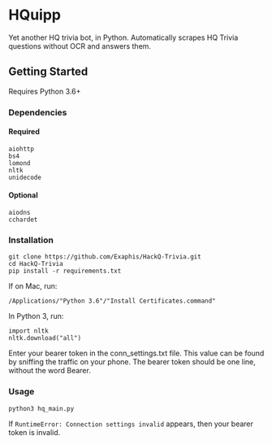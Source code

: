 # HQuipp
Yet another HQ trivia bot, in Python. Automatically scrapes HQ Trivia questions without OCR and answers them.

## Getting Started
Requires Python 3.6+
### Dependencies
#### Required
```
aiohttp
bs4
lomond
nltk
unidecode
```
#### Optional
```
aiodns
cchardet
```
### Installation
```
git clone https://github.com/Exaphis/HackQ-Trivia.git
cd HackQ-Trivia
pip install -r requirements.txt
```

If on Mac, run: 
```
/Applications/"Python 3.6"/"Install Certificates.command"
```

In Python 3, run:
```
import nltk
nltk.download("all")
```
Enter your bearer token in the conn_settings.txt file. This value can be found by sniffing the traffic on your phone. The bearer token should be one line, without the word Bearer.

### Usage
```
python3 hq_main.py
```

If ```RuntimeError: Connection settings invalid``` appears, then your bearer token is invalid.
